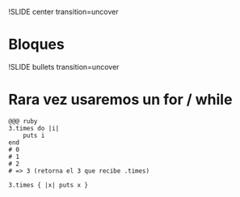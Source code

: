 !SLIDE center transition=uncover
# Bloques
!SLIDE bullets transition=uncover
# Rara vez usaremos un for / while
	@@@ ruby
	3.times do |i|
		puts i
	end
	# 0
	# 1
	# 2
	# => 3 (retorna el 3 que recibe .times)
	
	3.times { |x| puts x }
